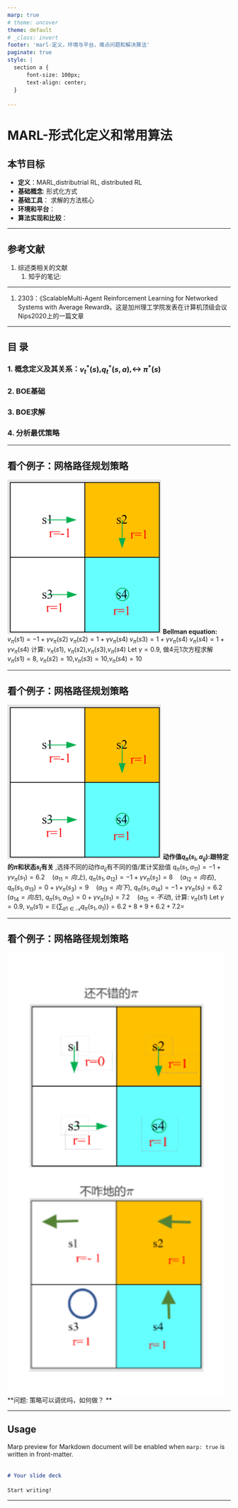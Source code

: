 ```yaml
---
marp: true
# theme: uncover
theme: default
# _class: invert
footer: 'marl-定义，环境与平台，难点问题和解决算法'
paginate: true
style: |
  section a {
      font-size: 100px;
      text-align: center;
  }

---
```



# **MARL-形式化定义和常用算法**

## 本节目标
* **定义**：MARL,distributrial RL, distributed RL
* **基础概念**:  形式化方式
* **基础工具**： 求解的方法核心
* **环境和平台**：
* **算法实现和比较**：
---
## 参考文献
1. 综述类相关的文献
   1. 知乎的笔记:  

---

   1. 2303：《ScalableMulti-Agent Reinforcement Learning for Networked Systems with Average Reward》。这是加州理工学院发表在计算机顶级会议Nips2020上的一篇文章
---
## 目 录
### 1. 概念定义及其关系：$v^*_t(s)$,$q^*_t(s,a)$,$\leftrightarrow$ $\pi^*(s)$
### 2. BOE基础 
### 3. BOE求解 
### 4. 分析最优策略
---

## 看个例子：网格路径规划策略
<!-- footer: '' -->

![bg left:30% width:300 height:300](images/ex1.png)
**Bellman equation:** 
$v_{\pi}(s1)=-1+\gamma v_{\pi}(s2)$
$v_{\pi}(s2)=1+\gamma v_{\pi}(s4)$
$v_{\pi}(s3)=1+\gamma v_{\pi}(s4)$
$v_{\pi}(s4)=1+\gamma v_{\pi}(s4)$
计算: $v_{\pi}(s1)$, $v_{\pi}(s2)$,$v_{\pi}(s3)$,$v_{\pi}(s4)$
Let $\gamma=0.9$, 做4元1次方程求解
$v_{\pi}(s1)=8$, $v_{\pi}(s2)=10$,$v_{\pi}(s3)=10$,$v_{\pi}(s4)=10$

---
## 看个例子：网格路径规划策略
<!-- footer: '' -->

![bg left:30% width:300 height:300](images/ex1.png)
**动作值$q_\pi(s_i,a_{ij})$:跟特定的$\pi$和状态$s_i$有关** ,选择不同的动作$a_{ij}$有不同的值/累计奖励值
$q_{\pi}(s_1,a_{11})=-1+\gamma v_{\pi}(s_1)= 6.2 \quad (a_{11}=向上) ,$
$q_{\pi}(s_1,a_{12})=-1+\gamma v_{\pi}(s_2)= 8 \quad (a_{12}=向右) ,$
$q_{\pi}(s_1,a_{13})= 0+\gamma v_{\pi}(s_3)= 9 \quad (a_{13}=向下) ,$
$q_{\pi}(s_1,a_{14})= -1+\gamma v_{\pi}(s_1)= 6.2\quad (a_{14}=向左) ,$
$q_{\pi}(s_1,a_{15})= 0+\gamma v_{\pi}(s_1)=7.2 \quad (a_{15}=不动) ,$
计算: $v_{\pi}(s1)$
Let $\gamma=0.9$,  $v_{\pi}(s1) = \mathbb E\{\sum_{a1 \in \mathcal A}q_\pi(s_1,a_{1})\}=6.2+8+9+6.2+7.2=$

---
## 看个例子：网格路径规划策略
<!-- footer: '' -->

![bg left:30% width:350 height:700](images/RLcourse-Lect3-1.png)
**问题: 策略可以调优吗，如何做？ ** 

---
## Usage

Marp preview for Markdown document will be enabled when `marp: true` is written in front-matter.

```markdown

# Your slide deck

Start writing!
```

---
